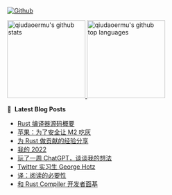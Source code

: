 [![Github](https://img.shields.io/github/followers/qiudaoermu?label=Follow&style=social)](https://github.com/qiudaoermu)

<a href="https://github.com/qiudaoermu">
  <img height="180em" src="https://github-readme-stats.vercel.app/api?username=qiudaoermu&show_icons=true&count_private=true" alt="qiudaoermu's github stats" />
  <img height="180em" src="https://github-readme-stats.vercel.app/api/top-langs/?username=qiudaoermu&layout=compact" alt="qiudaoermu's github top languages" />
</a>
<br/>

<!--
** qiudaoermu / qiudaoermu ** is a ✨ _special_ ✨ repository because its`README.md`(this file) appears on your GitHub profile.

Here are some ideas to get you started:

  - 🔭 I’m currently working on ...
- 🌱 I’m currently learning ...
- 👯 I’m looking to collaborate on ...
- 🤔 I’m looking for help with ...
- 💬 Ask me about ...
- 📫 How to reach me: ...
- 😄 Pronouns: ...
- ⚡ Fun fact: ...
-->

📕 &nbsp;**Latest Blog Posts**

<!-- BLOG-POST-LIST:START -->
- [Rust 编译器源码概要](http://catcoding.me/p/rustc-source/)
- [苹果：为了安全让 M2 吃灰](http://catcoding.me/p/apple-perf/)
- [为 Rust 做贡献的经验分享](http://catcoding.me/p/how-to-contribute-to-rust/)
- [我的 2022](http://catcoding.me/p/2022-summary/)
- [玩了一周 ChatGPT，谈谈我的想法](http://catcoding.me/p/chatgpt/)
- [Twitter 实习生 George Hotz](http://catcoding.me/p/geohot/)
- [译：阅读的必要性](http://catcoding.me/p/read/)
- [和 Rust Compiler 开发者面基](http://catcoding.me/p/talk-with-compiler-hacker/)
<!-- BLOG-POST-LIST:END -->


